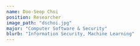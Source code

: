 ```yaml
---
name: Doo-Seop Choi
position: Researcher
image_path: "dschoi.jpg"
major: "Computer Software & Security"
blurb: "Information Security, Machine Learning"
---
```


